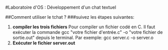 #Laboratoire d'OS : Développement d'un chat textuel

##Comment utiliser le tchat ?
###suivez les étapes suivantes:
1. **compiler les trois fichiers**
 Pour compiler un fichier codé en C. Il faut exécuter la commande gcc "votre fichier d'entrée.c" -o "votre fichier de sortie.out" depuis le terminal. Par exemple:
     gcc server.c -o server.o
2. **Exécuter le fichier server.out**
 
